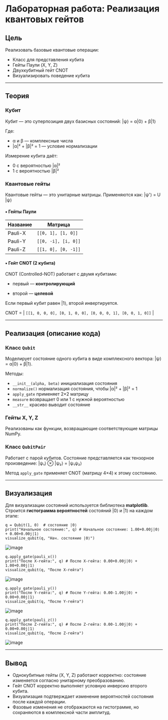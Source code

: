 # Лабораторная работа: Реализация квантовых гейтов

## Цель

Реализовать базовые квантовые операции:
- Класс для представления кубита
- Гейты Паули (X, Y, Z)
- Двухкубитный гейт CNOT
- Визуализировать поведение кубита

---

## Теория

### Кубит

Кубит — это суперпозиция двух базисных состояний: |ψ⟩ = α|0⟩ + β|1⟩

Где:
- α и β — комплексные числа
- |α|² + |β|² = 1 — условие нормализации

Измерение кубита даёт:
- 0 с вероятностью |α|²
- 1 с вероятностью |β|²

### Квантовые гейты

Квантовые гейты — это унитарные матрицы. Применяются как: |ψ'⟩ = U |ψ⟩
#### ▪️ Гейты Паули

| Название | Матрица |
|----------|---------|
| Pauli-X  | `[[0, 1], [1, 0]]` |
| Pauli-Y  | `[[0, -i], [i, 0]]` |
| Pauli-Z  | `[[1, 0], [0, -1]]` |

#### ▪️ Гейт CNOT (2 кубита)

CNOT (Controlled-NOT) работает с двумя кубитами:

- первый — **контролирующий**

- второй — **целевой**

Если первый кубит равен |1⟩, второй инвертируется.

CNOT = | `[[1, 0, 0, 0],
[0, 1, 0, 0],
[0, 0, 0, 1],
[0, 0, 1, 0]]` |

---

## Реализация (описание кода)

### Класс `Qubit`

Моделирует состояние одного кубита в виде комплексного вектора: |ψ⟩ = α|0⟩ + β|1⟩.

Методы:

- `__init__(alpha, beta)` инициализация состояния
- `normalize()` нормализация состояния, чтобы |α|² + |β|² = 1
- `apply_gate` применяет 2×2 матрицу
- `measure` возвращает 0 или 1 с нужной вероятностью
- `__str__` красиво выводит состояние

### Гейты X, Y, Z

Реализованы как функции, возвращающие соответствующие матрицы NumPy.

### Класс `QubitPair`

Работает с парой кубитов. Состояние представляется как тензорное произведение: |ψ₁⟩ ⊗ |ψ₂⟩ = |ψ₁ψ₂⟩

Метод `apply_gate` применяет CNOT (матрицу 4×4) к этому состоянию.

---

## Визуализация

Для визуализации состояний используется библиотека **matplotlib**. Строится **гистограмма вероятностей** состояний |0⟩ и |1⟩ на каждом этапе:

```
q = Qubit(1, 0)  # состояние |0⟩
print("Начальное состояние:", q) # Начальное состояние: 1.00+0.00j|0⟩ + 0.00+0.00j|1⟩
visualize_qubit(q, "Нач. состояние |0⟩")

```

![image](https://github.com/user-attachments/assets/66fc7309-285f-4f50-8453-4a6f59891e41)


```
q.apply_gate(pauli_x())
print("После X-гейта:", q) # После X-гейта: 0.00+0.00j|0⟩ + 1.00+0.00j|1⟩
visualize_qubit(q, "После X-гейта")
```

![image](https://github.com/user-attachments/assets/5a3ba199-1590-4e4a-b7af-ef932e6e4e2f)


```
q.apply_gate(pauli_y())
print("После Y-гейта:", q) # После Y-гейта: 0.00-1.00j|0⟩ + 0.00+0.00j|1⟩
visualize_qubit(q, "После Y-гейта")
```

![image](https://github.com/user-attachments/assets/ff75d8e0-505f-45b2-8e1f-1f094f65d583)


```
q.apply_gate(pauli_z())
print("После Z-гейта:", q) # После Z-гейта: 0.00-1.00j|0⟩ + 0.00+0.00j|1⟩
visualize_qubit(q, "После Z-гейта")
```

![image](https://github.com/user-attachments/assets/252cb929-91c1-43f5-a682-955b4aeddfe0)

---

## Вывод 

- Однокубитные гейты (X, Y, Z) работают корректно: состояние изменяется согласно унитарному преобразованию.
- Гейт CNOT корректно выполняет условную инверсию второго кубита.
- Визуализация подтверждает изменение вероятностей состояния после каждой операции.
- Фазовые изменения не отображаются на гистограмме, но сохраняются в комплексной части амплитуд.



